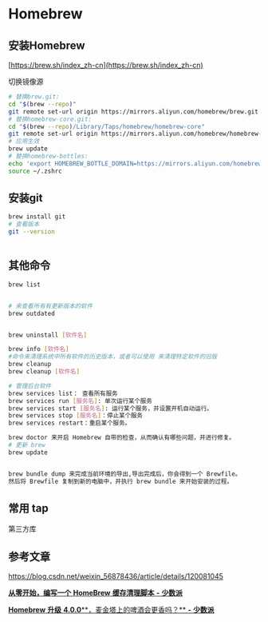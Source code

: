 # Homebrew

## 安装Homebrew

[https://brew.sh/index_zh-cn](https://brew.sh/index_zh-cn)

切换镜像源

```Bash
# 替换brew.git:
cd "$(brew --repo)"
git remote set-url origin https://mirrors.aliyun.com/homebrew/brew.git
# 替换homebrew-core.git:
cd "$(brew --repo)/Library/Taps/homebrew/homebrew-core"
git remote set-url origin https://mirrors.aliyun.com/homebrew/homebrew-core.git
# 应用生效
brew update
# 替换homebrew-bottles:
echo 'export HOMEBREW_BOTTLE_DOMAIN=https://mirrors.aliyun.com/homebrew/homebrew-bottles' >> ~/.zshrc
source ~/.zshrc

```

## 安装git

```Bash
brew install git
# 查看版本
git --version



```

## 其他命令

```bash
brew list 


# 来查看所有有更新版本的软件
brew outdated 


brew uninstall [软件名]

brew info [软件名]
#命令来清理系统中所有软件的历史版本，或者可以使用 来清理特定软件的旧版
brew cleanup 
brew cleanup [软件名]

# 管理后台软件
brew services list： 查看所有服务
brew services run [服务名]: 单次运行某个服务
brew services start [服务名]: 运行某个服务，并设置开机自动运行。
brew services stop [服务名]：停止某个服务
brew services restart：重启某个服务。

brew doctor 来开启 Homebrew 自带的检查，从而确认有哪些问题，并进行修复。
# 更新 brew
brew update


brew bundle dump 来完成当前环境的导出,导出完成后，你会得到一个 Brewfile。
然后将 Brewfile 复制到新的电脑中，并执行 brew bundle 来开始安装的过程。
```

## 常用 tap

第三方库

## 参考文章

<https://blog.csdn.net/weixin_56878436/article/details/120081045>
    

[**从零开始，编写一个** **HomeBrew** **缓存清理脚本** **-** **少数派**](https://sspai.com/post/65842)
    

[**Homebrew** **升级** **4.0.0****，麦金塔上的啤酒会更香吗？** **-** **少数派**](https://sspai.com/post/78587)